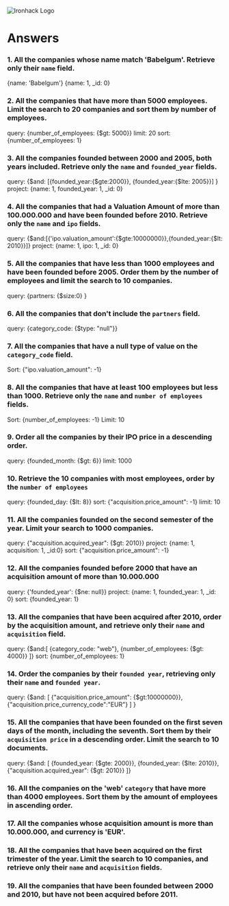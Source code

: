 ![Ironhack Logo](https://i.imgur.com/1QgrNNw.png)

# Answers

### 1. All the companies whose name match 'Babelgum'. Retrieve only their `name` field.

<!-- Your Code Goes Here -->
{name: 'Babelgum'}
{name: 1, _id: 0}

### 2. All the companies that have more than 5000 employees. Limit the search to 20 companies and sort them by **number of employees**.

<!-- Your Code Goes Here -->
query: {number_of_employees: {$gt: 5000}}
limit: 20
sort: {number_of_employees: 1}

### 3. All the companies founded between 2000 and 2005, both years included. Retrieve only the `name` and `founded_year` fields.

<!-- Your Code Goes Here -->
query: {$and: [{founded_year:{$gte:2000}}, {founded_year:{$lte: 2005}}] }
project: {name: 1, founded_year: 1, _id: 0}

### 4. All the companies that had a Valuation Amount of more than 100.000.000 and have been founded before 2010. Retrieve only the `name` and `ipo` fields.

<!-- Your Code Goes Here -->
query: {$and:[{'ipo.valuation_amount':{$gte:10000000}},{founded_year:{$lt: 2010}}]}
project: {name: 1, ipo: 1, _id: 0}

### 5. All the companies that have less than 1000 employees and have been founded before 2005. Order them by the number of employees and limit the search to 10 companies.

<!-- Your Code Goes Here -->
query: {partners: {$size:0} }



### 6. All the companies that don't include the `partners` field.

<!-- Your Code Goes Here -->
query: {category_code: {$type: "null"}}


### 7. All the companies that have a null type of value on the `category_code` field.

<!-- Your Code Goes Here -->
Sort: {"ipo.valuation_amount": -1}



### 8. All the companies that have at least 100 employees but less than 1000. Retrieve only the `name` and `number of employees` fields.

<!-- Your Code Goes Here -->
Sort: {number_of_employees: -1}
Limit: 10


### 9. Order all the companies by their IPO price in a descending order.

<!-- Your Code Goes Here -->
query: {founded_month: {$gt: 6}}
limit: 1000


### 10. Retrieve the 10 companies with most employees, order by the `number of employees`

<!-- Your Code Goes Here -->
query: {founded_day: {$lt: 8}}
sort: {"acquisition.price_amount": -1}
limit: 10



### 11. All the companies founded on the second semester of the year. Limit your search to 1000 companies.

<!-- Your Code Goes Here -->
query: {"acquisition.acquired_year": {$gt: 2010}}
project: {name: 1, acquisition: 1, _id:0}
sort: {"acquisition.price_amount": -1}


### 12. All the companies founded before 2000 that have an acquisition amount of more than 10.000.000

<!-- Your Code Goes Here -->
query: {'founded_year': {$ne: null}}
project: {name: 1, founded_year: 1, _id: 0}
sort: {founded_year: 1}


### 13. All the companies that have been acquired after 2010, order by the acquisition amount, and retrieve only their `name` and `acquisition` field.

<!-- Your Code Goes Here -->
query: {$and:[ {category_code: "web"}, {number_of_employees: {$gt: 4000}} ]}
sort: {number_of_employees: 1}


### 14. Order the companies by their `founded year`, retrieving only their `name` and `founded year`.

<!-- Your Code Goes Here -->
query: {$and: [ {"acquisition.price_amount": {$gt:10000000}}, {"acquisition.price_currency_code":"EUR"} ] }


### 15. All the companies that have been founded on the first seven days of the month, including the seventh. Sort them by their `acquisition price` in a descending order. Limit the search to 10 documents.

<!-- Your Code Goes Here -->
query: {$and: [ {founded_year: {$gte: 2000}}, {founded_year: {$lte: 2010}}, {"acquisition.acquired_year": {$gt: 2010}} ]}


### 16. All the companies on the 'web' `category` that have more than 4000 employees. Sort them by the amount of employees in ascending order.

<!-- Your Code Goes Here -->

### 17. All the companies whose acquisition amount is more than 10.000.000, and currency is 'EUR'.

<!-- Your Code Goes Here -->

### 18. All the companies that have been acquired on the first trimester of the year. Limit the search to 10 companies, and retrieve only their `name` and `acquisition` fields.

<!-- Your Code Goes Here -->

### 19. All the companies that have been founded between 2000 and 2010, but have not been acquired before 2011.

<!-- Your Code Goes Here -->
